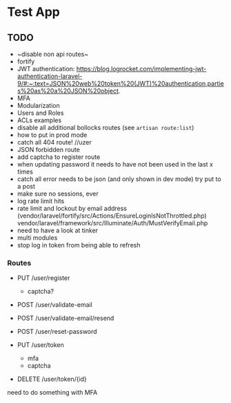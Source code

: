 # Test App

## TODO
- ~disable non api routes~
- fortify
- JWT authentication: https://blog.logrocket.com/implementing-jwt-authentication-laravel-9/#:~:text=JSON%20web%20token%20(JWT)%20authentication,parties%20as%20a%20JSON%20object.
- MFA
- Modularization
- Users and Roles
- ACLs examples
- disable all additional bollocks routes (see `artisan route:list`)
- how to put in prod mode
- catch all 404 route!
    //uzer
- JSON forbidden route
- add captcha to register route
- when updating password it needs to have not been used in the last x times
- catch all error needs to be json (and only shown in dev  mode) try put to a post
- make sure no sessions, ever
- log rate limit hits
- rate limit and lockout by email address (vendor/laravel/fortify/src/Actions/EnsureLoginIsNotThrottled.php)
  vendor/laravel/framework/src/Illuminate/Auth/MustVerifyEmail.php
- need to have a look at tinker
- multi modules
- stop log in token from being able to refresh

### Routes
- PUT /user/register
    - captcha?
- POST /user/validate-email
- POST /user/validate-email/resend
- POST /user/reset-password

- PUT /user/token
    - mfa
    - captcha
- DELETE /user/token/{id}

need to do something with MFA
